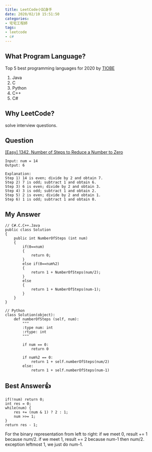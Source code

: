 ```yaml
---
title: LeetCode小試身手
date: 2020/02/10 15:51:50
categories:
- 宅宅工程師
tags:
- leetcode
- c#
---
```


## What Program Language?
Top 5 best programming languages for 2020 by [TIOBE](https://www.tiobe.com/tiobe-index/)
1. Java
2. C
3. Python
4. C++
5. C#

## Why LeetCode?
solve interview questions.

## Question
[[Easy] 1342. Number of Steps to Reduce a Number to Zero](https://leetcode.com/problems/number-of-steps-to-reduce-a-number-to-zero/)

```
Input: num = 14
Output: 6

Explanation:
Step 1) 14 is even; divide by 2 and obtain 7.
Step 2) 7 is odd; subtract 1 and obtain 6.
Step 3) 6 is even; divide by 2 and obtain 3.
Step 4) 3 is odd; subtract 1 and obtain 2.
Step 5) 2 is even; divide by 2 and obtain 1.
Step 6) 1 is odd; subtract 1 and obtain 0.
```

## My Answer
```
// C#.C.C++.Java
public class Solution
{
    public int NumberOfSteps (int num)
    {
        if(0==num)
        {
            return 0;
        }
        else if(0==num%2)
        {
            return 1 + NumberOfSteps(num/2);
        }
        else
        {
            return 1 + NumberOfSteps(num-1);
        }
    }
}

// Python
class Solution(object):
    def numberOfSteps (self, num):
        """
        :type num: int
        :rtype: int
        """

        if num == 0:
            return 0

        if num%2 == 0:
            return 1 + self.numberOfSteps(num/2)
        else:
            return 1 + self.numberOfSteps(num-1)
```

## Best Answer👍
```
if(!num) return 0;
int res = 0;
while(num) {
    res += (num & 1) ? 2 : 1;
    num >>= 1;
}
return res - 1;
```
For the binary representation from left to right:
if we meet 0, result += 1 because num/2.
if we meet 1, result += 2 because num-1 then num/2.
exception leftmost 1, we just do num-1.
